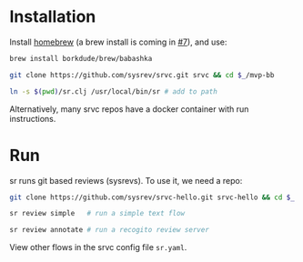 # Installation
Install [homebrew](https://brew.sh) (a brew install is coming in [#7](https://github.com/sysrev/srvc/issues/7)), and use:

```sh
brew install borkdude/brew/babashka
```
```sh
git clone https://github.com/sysrev/srvc.git srvc && cd $_/mvp-bb
```
```sh
ln -s $(pwd)/sr.clj /usr/local/bin/sr # add to path
```

Alternatively, many srvc repos have a docker container with run instructions.
# Run
sr runs git based reviews (sysrevs). To use it, we need a repo:
```sh
git clone https://github.com/sysrev/srvc-hello.git srvc-hello && cd $_
```
```sh
sr review simple   # run a simple text flow 
```
```sh
sr review annotate # run a recogito review server 
```
View other flows in the srvc config file `sr.yaml`. 
